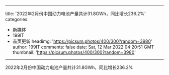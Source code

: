 
---
title: '2022年2月份中国动力电池产量共计31.8GWh，同比增长236.2%'
categories: 
 - 新媒体
 - 199IT
 - 首页更新
headimg: 'https://picsum.photos/400/300?random=3980'
author: 199IT
comments: false
date: Sat, 12 Mar 2022 04:20:51 GMT
thumbnail: 'https://picsum.photos/400/300?random=3980'
---

<div>   
2022年2月份中国动力电池产量共计31.8GWh，同比增长236.2%  
</div>
            